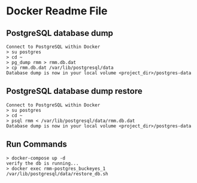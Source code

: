 # Docker Readme File

## PostgreSQL database dump
```
Connect to PostgreSQL within Docker
> su postgres
> cd ~
> pg_dump rmm > rmm.db.dat
> cp rmm.db.dat /var/lib/postgresql/data
Database dump is now in your local volume <project_dir>/postgres-data
```

## PostgreSQL database dump restore
```
Connect to PostgreSQL within Docker
> su postgres
> cd ~
> psql rmm < /var/lib/postgresql/data/rmm.db.dat
Database dump is now in your local volume <project_dir>/postgres-data
```

## Run Commands 
```
> docker-compose up -d
verify the db is running...
> docker exec rmm-postgres_buckeyes_1 /var/lib/postgresql/data/restore_db.sh
```